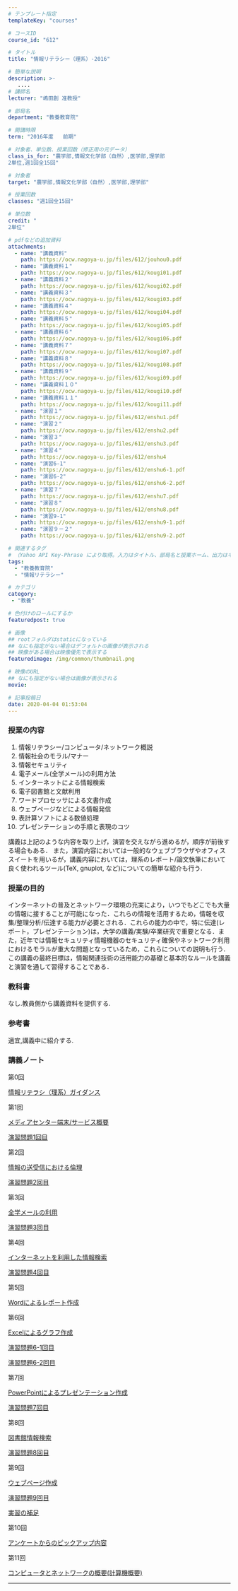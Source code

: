 ```yaml
---
# テンプレート指定
templateKey: "courses"

# コースID
course_id: "612"

# タイトル
title: "情報リテラシー（理系）-2016"

# 簡単な説明
description: >-
   ....
# 講師名
lecturer: "嶋田創 准教授"

# 部局名
department: "教養教育院"

# 開講時限
term: "2016年度	前期"

# 対象者、単位数、授業回数（修正用の元データ）
class_is_for: "農学部,情報文化学部（自然）,医学部,理学部
2単位,週1回全15回"

# 対象者
target: "農学部,情報文化学部（自然）,医学部,理学部"

# 授業回数
classes: "週1回全15回"

# 単位数
credit: "
2単位"

# pdfなどの追加資料
attachments:
  - name: "講義資料" 
    path: https://ocw.nagoya-u.jp/files/612/jouhou0.pdf
  - name: "講義資料１" 
    path: https://ocw.nagoya-u.jp/files/612/kougi01.pdf
  - name: "講義資料２" 
    path: https://ocw.nagoya-u.jp/files/612/kougi02.pdf
  - name: "講義資料３" 
    path: https://ocw.nagoya-u.jp/files/612/kougi03.pdf
  - name: "講義資料４" 
    path: https://ocw.nagoya-u.jp/files/612/kougi04.pdf
  - name: "講義資料５" 
    path: https://ocw.nagoya-u.jp/files/612/kougi05.pdf
  - name: "講義資料６" 
    path: https://ocw.nagoya-u.jp/files/612/kougi06.pdf
  - name: "講義資料７" 
    path: https://ocw.nagoya-u.jp/files/612/kougi07.pdf
  - name: "講義資料８" 
    path: https://ocw.nagoya-u.jp/files/612/kougi08.pdf
  - name: "講義資料９" 
    path: https://ocw.nagoya-u.jp/files/612/kougi09.pdf
  - name: "講義資料１０" 
    path: https://ocw.nagoya-u.jp/files/612/kougi10.pdf
  - name: "講義資料１１" 
    path: https://ocw.nagoya-u.jp/files/612/kougi11.pdf
  - name: "演習１" 
    path: https://ocw.nagoya-u.jp/files/612/enshu1.pdf
  - name: "演習２" 
    path: https://ocw.nagoya-u.jp/files/612/enshu2.pdf
  - name: "演習３" 
    path: https://ocw.nagoya-u.jp/files/612/enshu3.pdf
  - name: "演習４" 
    path: https://ocw.nagoya-u.jp/files/612/enshu4
  - name: "演習6-1" 
    path: https://ocw.nagoya-u.jp/files/612/enshu6-1.pdf
  - name: "演習6-2" 
    path: https://ocw.nagoya-u.jp/files/612/enshu6-2.pdf
  - name: "演習７" 
    path: https://ocw.nagoya-u.jp/files/612/enshu7.pdf
  - name: "演習８" 
    path: https://ocw.nagoya-u.jp/files/612/enshu8.pdf
  - name: "演習9-1" 
    path: https://ocw.nagoya-u.jp/files/612/enshu9-1.pdf
  - name: "演習９－２" 
    path: https://ocw.nagoya-u.jp/files/612/enshu9-2.pdf

# 関連するタグ
# （Yahoo API Key-Phrase により取得。入力はタイトル、部局名と授業ホーム、出力はキーフレーズ（tags））
tags:
  - "教養教育院"
  - "情報リテラシー"

# カテゴリ
category:
 - "教養"

# 色付けのロールにするか
featuredpost: true

# 画像
## rootフォルダはstaticになっている
## なにも指定がない場合はデフォルトの画像が表示される
## 映像がある場合は映像優先で表示する
featuredimage: /img/common/thumbnail.png

# 映像のURL
## なにも指定がない場合は画像が表示される
movie: 

# 記事投稿日
date: 2020-04-04 01:53:04
---
```


### 授業の内容


1. 情報リテラシー/コンピュータ/ネットワーク概説
2. 情報社会のモラル/マナー
3. 情報セキュリティ
4. 電子メール(全学メール)の利用方法
5. インターネットによる情報検索
6. 電子図書館と文献利用
7. ワードプロセッサによる文書作成
8. ウェブページなどによる情報発信
9. 表計算ソフトによる数値処理
10. プレゼンテーションの手順と表現のコツ

講義は上記のような内容を取り上げ，演習を交えながら進めるが，順序が前後する場合もある．
また，演習内容においては一般的なウェブブラウザやオフィススイートを用いるが，講義内容においては，理系のレポート/論文執筆において良く使われるツール(TeX, gnuplot, など)についての簡単な紹介も行う.








### 授業の目的
インターネットの普及とネットワーク環境の充実により，いつでもどこでも大量の情報に接することが可能になった．これらの情報を活用するため，情報を収集/整理分析/伝達する能力が必要とされる．これらの能力の中で，特に伝達(レポート，プレゼンテーション)は，大学の講義/実験/卒業研究で重要となる．また，近年では情報セキュリティ情報機器のセキュリティ確保やネットワーク利用におけるモラルが重大な問題となっているため，これらについての説明も行う．この講義の最終目標は，情報関連技術の活用能力の基礎と基本的なルールを講義と演習を通して習得することである．


### 教科書
なし.教員側から講義資料を提供する.

### 参考書
適宜,講義中に紹介する.








### 講義ノート

第0回

[情報リテラシ（理系）ガイダンス](https://ocw.nagoya-u.jp/files/612/jouhou0.pdf) 

第1回

[メディアセンター端末/サービス概要](https://ocw.nagoya-u.jp/files/612/kougi01.pdf) 

[演習問題1回目](https://ocw.nagoya-u.jp/files/612/enshu1.pdf) 


第2回

[情報の送受信における倫理](https://ocw.nagoya-u.jp/files/612/kougi02.pdf) 

[演習問題2回目](https://ocw.nagoya-u.jp/files/612/enshu2.pdf) 

第3回

[全学メールの利用](https://ocw.nagoya-u.jp/files/612/kougi03.pdf) 

[演習問題3回目](https://ocw.nagoya-u.jp/files/612/enshu3.pdf) 

第4回

[インターネットを利用した情報検索](https://ocw.nagoya-u.jp/files/612/kougi04.pdf) 

[演習問題4回目](https://ocw.nagoya-u.jp/files/612/enshu4) 

第5回

[Wordによるレポート作成](https://ocw.nagoya-u.jp/files/612/kougi05.pdf) 

第6回

[Excelによるグラフ作成](https://ocw.nagoya-u.jp/files/612/kougi06.pdf) 

[演習問題6-1回目](https://ocw.nagoya-u.jp/files/612/enshu6-1.pdf) 

[演習問題6-2回目](https://ocw.nagoya-u.jp/files/612/enshu6-2.pdf) 

第7回

[PowerPointによるプレゼンテーション作成](https://ocw.nagoya-u.jp/files/612/kougi07.pdf) 

[演習問題7回目](https://ocw.nagoya-u.jp/files/612/enshu7.pdf) 


第8回

[図書館情報検索](https://ocw.nagoya-u.jp/files/612/kougi08.pdf) 

[演習問題8回目](https://ocw.nagoya-u.jp/files/612/enshu8.pdf) 

第9回

[ウェブページ作成](https://ocw.nagoya-u.jp/files/612/kougi09.pdf) 

[演習問題9回目](https://ocw.nagoya-u.jp/files/612/enshu9-1.pdf) 

[実習の補足](https://ocw.nagoya-u.jp/files/612/enshu9-2.pdf) 

第10回

[アンケートからのピックアップ内容](https://ocw.nagoya-u.jp/files/612/kougi10.pdf) 

第11回

[コンピュータとネットワークの概要(計算機概要)](https://ocw.nagoya-u.jp/files/612/kougi11.pdf) 













-----